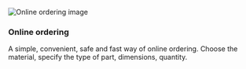 ![Online ordering image](http://localhost:8080/api/ui/application-images/online-ordering.png "Online ordering title")

### Online ordering

A simple, convenient, safe and fast way of online ordering. Choose the material, specify the type of part, dimensions,
quantity.
